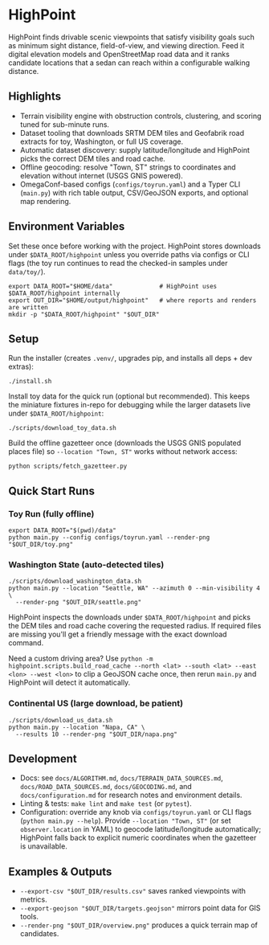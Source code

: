 # HighPoint

HighPoint finds drivable scenic viewpoints that satisfy visibility goals such as minimum sight distance, field-of-view, and viewing direction. Feed it digital elevation models and OpenStreetMap road data and it ranks candidate locations that a sedan can reach within a configurable walking distance.

## Highlights

- Terrain visibility engine with obstruction controls, clustering, and scoring tuned for sub-minute runs.
- Dataset tooling that downloads SRTM DEM tiles and Geofabrik road extracts for toy, Washington, or full US coverage.
- Automatic dataset discovery: supply latitude/longitude and HighPoint picks the correct DEM tiles and road cache.
- Offline geocoding: resolve "Town, ST" strings to coordinates and elevation without internet (USGS GNIS powered).
- OmegaConf-based configs (`configs/toyrun.yaml`) and a Typer CLI (`main.py`) with rich table output, CSV/GeoJSON exports, and optional map rendering.

## Environment Variables

Set these once before working with the project. HighPoint stores downloads under `$DATA_ROOT/highpoint` unless you override paths via configs or CLI flags (the toy run continues to read the checked-in samples under `data/toy/`).

```
export DATA_ROOT="$HOME/data"             # HighPoint uses $DATA_ROOT/highpoint internally
export OUT_DIR="$HOME/output/highpoint"   # where reports and renders are written
mkdir -p "$DATA_ROOT/highpoint" "$OUT_DIR"
```

## Setup

Run the installer (creates `.venv/`, upgrades pip, and installs all deps + dev extras):

```
./install.sh
```

Install toy data for the quick run (optional but recommended). This keeps the miniature fixtures in-repo for debugging while the larger datasets live under `$DATA_ROOT/highpoint`:

```
./scripts/download_toy_data.sh
```

Build the offline gazetteer once (downloads the USGS GNIS populated places file) so `--location "Town, ST"` works without network access:

```
python scripts/fetch_gazetteer.py
```

## Quick Start Runs

### Toy Run (fully offline)

```
export DATA_ROOT="$(pwd)/data"
python main.py --config configs/toyrun.yaml --render-png "$OUT_DIR/toy.png"
```

### Washington State (auto-detected tiles)

```
./scripts/download_washington_data.sh
python main.py --location "Seattle, WA" --azimuth 0 --min-visibility 4 \
  --render-png "$OUT_DIR/seattle.png"
```

HighPoint inspects the downloads under `$DATA_ROOT/highpoint` and picks the DEM tiles and road cache covering the requested radius. If required files are missing you'll get a friendly message with the exact download command.

Need a custom driving area? Use `python -m highpoint.scripts.build_road_cache --north <lat> --south <lat> --east <lon> --west <lon>` to clip a GeoJSON cache once, then rerun `main.py` and HighPoint will detect it automatically.

### Continental US (large download, be patient)

```
./scripts/download_us_data.sh
python main.py --location "Napa, CA" \
  --results 10 --render-png "$OUT_DIR/napa.png"
```

## Development

- Docs: see `docs/ALGORITHM.md`, `docs/TERRAIN_DATA_SOURCES.md`, `docs/ROAD_DATA_SOURCES.md`, `docs/GEOCODING.md`, and `docs/configuration.md` for research notes and environment details.
- Linting & tests: `make lint` and `make test` (or `pytest`).
- Configuration: override any knob via `configs/toyrun.yaml` or CLI flags (`python main.py --help`). Provide `--location "Town, ST"` (or set `observer.location` in YAML) to geocode latitude/longitude automatically; HighPoint falls back to explicit numeric coordinates when the gazetteer is unavailable.

## Examples & Outputs

- `--export-csv "$OUT_DIR/results.csv"` saves ranked viewpoints with metrics.
- `--export-geojson "$OUT_DIR/targets.geojson"` mirrors point data for GIS tools.
- `--render-png "$OUT_DIR/overview.png"` produces a quick terrain map of candidates.
